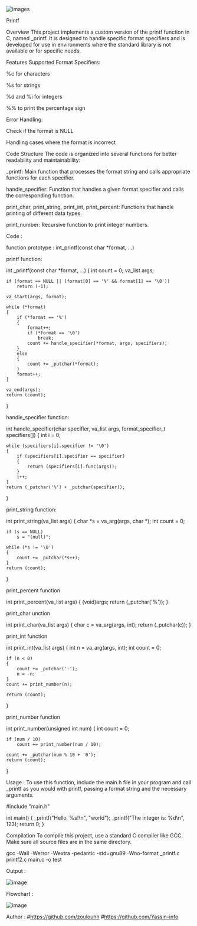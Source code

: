 
![images](https://github.com/user-attachments/assets/958a28ec-f9b0-487c-80f4-3085c1eb39d4)


Printf


Overview
This project implements a custom version of the printf function in C, named _printf. It is designed to handle specific format specifiers and is developed for use in environments where the standard library is not available or for specific needs.

Features
Supported Format Specifiers:

%c for characters

%s for strings

%d and %i for integers

%% to print the percentage sign

Error Handling:

Check if the format is NULL

Handling cases where the format is incorrect

Code Structure
The code is organized into several functions for better readability and maintainability:

_printf: Main function that processes the format string and calls appropriate functions for each specifier.

handle_specifier: Function that handles a given format specifier and calls the corresponding function.

print_char, print_string, print_int, print_percent: Functions that handle printing of different data types.

print_number: Recursive function to print integer numbers.

Code :

function prototype :
int_printf(const char *format, ...)

printf function:

int _printf(const char *format, ...)
{
    int count = 0;
    va_list args;

    if (format == NULL || (format[0] == '%' && format[1] == '\0'))
        return (-1);

    va_start(args, format);

    while (*format)
    {
        if (*format == '%')
        {
            format++;
            if (*format == '\0')
                break;
            count += handle_specifier(*format, args, specifiers);
        }
        else
        {
            count += _putchar(*format);
        }
        format++;
    }

    va_end(args);
    return (count);
}

handle_specifier function:

int handle_specifier(char specifier, va_list args, format_specifier_t specifiers[])
{
    int i = 0;

    while (specifiers[i].specifier != '\0')
    {
        if (specifiers[i].specifier == specifier)
        {
            return (specifiers[i].func(args));
        }
        i++;
    }
    return (_putchar('%') + _putchar(specifier));
}

print_string function:

int print_string(va_list args)
{
    char *s = va_arg(args, char *);
    int count = 0;

    if (s == NULL)
        s = "(null)";

    while (*s != '\0')
    {
        count += _putchar(*s++);
    }
    return (count);
}

print_percent function

int print_percent(va_list args)
{
    (void)args;
    return (_putchar('%'));
}

print_char unction

int print_char(va_list args)
{
    char c = va_arg(args, int);
    return (_putchar(c));
}

print_int function

int print_int(va_list args)
{
    int n = va_arg(args, int);
    int count = 0;

    if (n < 0)
    {
        count += _putchar('-');
        n = -n;
    }
    count += print_number(n);

    return (count);
}

print_number function

int print_number(unsigned int num)
{
    int count = 0;

    if (num / 10)
        count += print_number(num / 10);

    count += _putchar(num % 10 + '0');
    return (count);
}


Usage :
To use this function, include the main.h file in your program and call _printf as you would with printf, passing a format string and the necessary arguments.


#include "main.h"

int main()
{
    _printf("Hello, %s!\n", "world");
    _printf("The integer is: %d\n", 123);
    return 0;
}


Compilation
To compile this project, use a standard C compiler like GCC. Make sure all source files are in the same directory.

gcc -Wall -Werror -Wextra -pedantic -std=gnu89 -Wno-format _printf.c printf2.c main.c -o test

Output :


![image](https://github.com/user-attachments/assets/49e3426a-2b4c-49b9-90d6-e89aa7378a55)


Flowchart :

![image](https://github.com/user-attachments/assets/98750bbb-6083-4ad5-a5b3-c47f6989395f)

Author :
#https://github.com/zoulouhh
#https://github.com/Yassin-info
